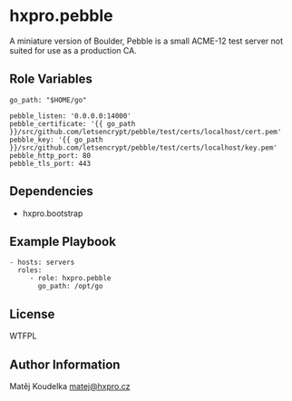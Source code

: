 hxpro.pebble
===============

A miniature version of Boulder, Pebble is a small ACME-12 test server not suited for use as a production CA.

Role Variables
--------------
```
go_path: "$HOME/go"

pebble_listen: '0.0.0.0:14000'
pebble_certificate: '{{ go_path }}/src/github.com/letsencrypt/pebble/test/certs/localhost/cert.pem'
pebble_key: '{{ go_path }}/src/github.com/letsencrypt/pebble/test/certs/localhost/key.pem'
pebble_http_port: 80
pebble_tls_port: 443

```

Dependencies
------------

 - hxpro.bootstrap

Example Playbook
----------------

    - hosts: servers
      roles:
         - role: hxpro.pebble
           go_path: /opt/go

License
-------

WTFPL

Author Information
------------------

Matěj Koudelka <matej@hxpro.cz>
